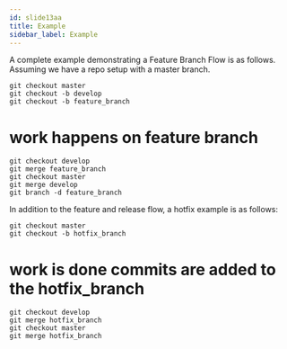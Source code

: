 ```yaml
---
id: slide13aa
title: Example
sidebar_label: Example
---
```


A complete example demonstrating a Feature Branch Flow is as follows. Assuming we have a repo setup with a master branch.

```
git checkout master
git checkout -b develop
git checkout -b feature_branch
```
# work happens on feature branch
```
git checkout develop
git merge feature_branch
git checkout master
git merge develop
git branch -d feature_branch
```
In addition to the feature and release flow, a hotfix example is as follows:

```
git checkout master
git checkout -b hotfix_branch
```
# work is done commits are added to the hotfix_branch
```
git checkout develop
git merge hotfix_branch
git checkout master
git merge hotfix_branch
```
